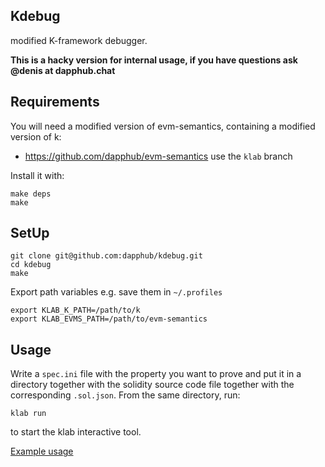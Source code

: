 ## Kdebug
modified K-framework debugger.

**This is a hacky version for internal usage, if you have questions ask @denis at dapphub.chat**

## Requirements
You will need a modified version of evm-semantics, containing a modified version of k:
* https://github.com/dapphub/evm-semantics use the `klab` branch

Install it with:
```
make deps
make
```

## SetUp

```
git clone git@github.com:dapphub/kdebug.git
cd kdebug
make
```

Export path variables e.g. save them in `~/.profiles`
```
export KLAB_K_PATH=/path/to/k
export KLAB_EVMS_PATH=/path/to/evm-semantics
```

## Usage
Write a `spec.ini` file with the property you want to prove and put it in a directory together
with the solidity source code file together with the corresponding `.sol.json`.
From the same directory, run:

`klab run`
 
 to start the klab interactive tool.
 
[Example usage](../blob/master/examples)
